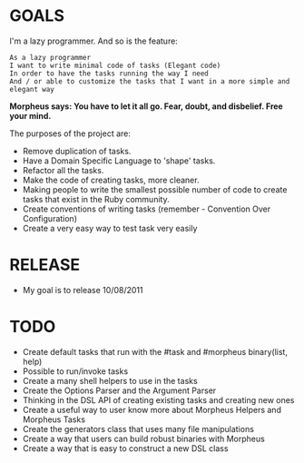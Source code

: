GOALS
=====

I'm a lazy programmer. And so is the feature:

    As a lazy programmer
    I want to write minimal code of tasks (Elegant code)
    In order to have the tasks running the way I need
    And / or able to customize the tasks that I want in a more simple and elegant way

<b> Morpheus says: You have to let it all go. Fear, doubt, and disbelief. Free your mind. </b>

The purposes of the project are:

- Remove duplication of tasks.
- Have a Domain Specific Language to 'shape' tasks.
- Refactor all the tasks.
- Make the code of creating tasks, more cleaner.
- Making people to write the smallest possible number of code to create tasks that exist in the Ruby community.
- Create conventions of writing tasks (remember - Convention Over Configuration)
- Create a very easy way to test task very easily 

RELEASE
=======

* My goal is to release 10/08/2011

TODO
====

* Create default tasks that run with the #task and #morpheus binary(list, help)
* Possible to run/invoke tasks
* Create a many shell helpers to use in the tasks
* Create the Options Parser and the Argument Parser
* Thinking in the DSL API of creating existing tasks and creating new ones
* Create a useful way to user know more about Morpheus Helpers and Morpheus Tasks
* Create the generators class that uses many file manipulations
* Create a way that users can build robust binaries with Morpheus
* Create a way that is easy to construct a new DSL class
